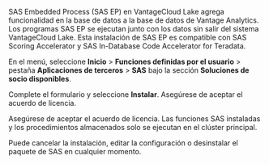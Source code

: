 SAS Embedded Process (SAS EP) en VantageCloud Lake agrega funcionalidad en la base de datos a la base de datos de Vantage Analytics. Los programas SAS EP se ejecutan junto con los datos sin salir del sistema VantageCloud Lake. Esta instalación de SAS EP es compatible con SAS Scoring Accelerator y SAS In-Database Code Accelerator for Teradata.

En el menú, seleccione **Inicio** > **Funciones definidas por el usuario** > pestaña **Aplicaciones de terceros** > **SAS** bajo la sección **Soluciones de socio disponibles**.

Complete el formulario y seleccione **Instalar**. Asegúrese de aceptar el acuerdo de licencia.

Asegúrese de aceptar el acuerdo de licencia. Las funciones SAS instaladas y los procedimientos almacenados solo se ejecutan en el clúster principal.

Puede cancelar la instalación, editar la configuración o desinstalar el paquete de SAS en cualquier momento.


